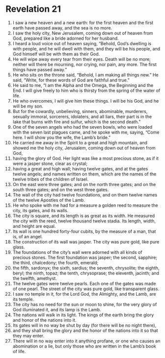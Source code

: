 ﻿
# Revelation 21
1. I saw a new heaven and a new earth: for the first heaven and the first earth have passed away, and the sea is no more. 
2. I saw the holy city, New Jerusalem, coming down out of heaven from God, prepared like a bride adorned for her husband. 
3. I heard a loud voice out of heaven saying, “Behold, God’s dwelling is with people, and he will dwell with them, and they will be his people, and God himself will be with them as their God. 
4. He will wipe away every tear from their eyes. Death will be no more; neither will there be mourning, nor crying, nor pain, any more. The first things have passed away.” 
5. He who sits on the throne said, “Behold, I am making all things new.” He said, “Write, for these words of God are faithful and true.” 
6. He said to me, “I am the Alpha and the Omega, the Beginning and the End. I will give freely to him who is thirsty from the spring of the water of life. 
7. He who overcomes, I will give him these things. I will be his God, and he will be my son. 
8. But for the cowardly, unbelieving, sinners, abominable, murderers, sexually immoral, sorcerers, idolaters, and all liars, their part is in the lake that burns with fire and sulfur, which is the second death.” 
9. One of the seven angels who had the seven bowls, who were loaded with the seven last plagues came, and he spoke with me, saying, “Come here. I will show you the wife, the Lamb’s bride.” 
10. He carried me away in the Spirit to a great and high mountain, and showed me the holy city, Jerusalem, coming down out of heaven from God, 
11. having the glory of God. Her light was like a most precious stone, as if it were a jasper stone, clear as crystal; 
12. having a great and high wall; having twelve gates, and at the gates twelve angels; and names written on them, which are the names of the twelve tribes of the children of Israel. 
13. On the east were three gates; and on the north three gates; and on the south three gates; and on the west three gates. 
14. The wall of the city had twelve foundations, and on them twelve names of the twelve Apostles of the Lamb. 
15. He who spoke with me had for a measure a golden reed to measure the city, its gates, and its walls. 
16. The city is square, and its length is as great as its width. He measured the city with the reed, twelve thousand twelve stadia. Its length, width, and height are equal. 
17. Its wall is one hundred forty-four cubits, by the measure of a man, that is, of an angel. 
18. The construction of its wall was jasper. The city was pure gold, like pure glass. 
19. The foundations of the city’s wall were adorned with all kinds of precious stones. The first foundation was jasper; the second, sapphire; the third, chalcedony; the fourth, emerald; 
20. the fifth, sardonyx; the sixth, sardius; the seventh, chrysolite; the eighth, beryl; the ninth, topaz; the tenth, chrysoprase; the eleventh, jacinth; and the twelfth, amethyst. 
21. The twelve gates were twelve pearls. Each one of the gates was made of one pearl. The street of the city was pure gold, like transparent glass. 
22. I saw no temple in it, for the Lord God, the Almighty, and the Lamb, are its temple. 
23. The city has no need for the sun or moon to shine, for the very glory of God illuminated it, and its lamp is the Lamb. 
24. The nations will walk in its light. The kings of the earth bring the glory and honor of the nations into it. 
25. Its gates will in no way be shut by day (for there will be no night there), 
26. and they shall bring the glory and the honor of the nations into it so that they may enter. 
27. There will in no way enter into it anything profane, or one who causes an abomination or a lie, but only those who are written in the Lamb’s book of life. 
